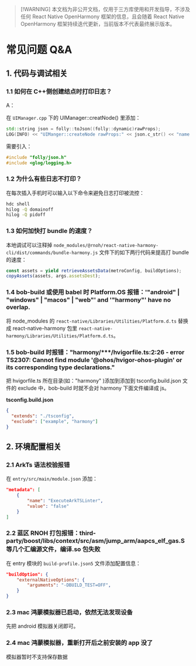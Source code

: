 > [!WARNING] 本文档为非公开文档，仅用于三方库使用和开发指导，不涉及任何 React Native OpenHarmony 框架的信息，且会随着 React Native OpenHarmony 框架持续迭代更新，当前版本不代表最终展示版本。

# 常见问题 Q&A

## 1. 代码与调试相关

### 1.1 如何在 C++侧创建结点时打印日志？

A：

在 `UIManager.cpp` 下的 UIManager::creatNode() 里添加：

```cpp
std::string json = folly::toJson((folly::dynamic)rawProps);
LOG(INFO) << "UIManger::createNode rawProps:" << json.c_str() << "name:" << name << "Tag:" << tag;
```

需要引入：

```cpp
#include "folly/json.h"
#include <glog/logging.h>
```

### 1.2 为什么有些日志不打印？

在每次插入手机时可以输入以下命令来避免日志打印被流控：

```bash
hdc shell
hilog -Q domainoff
hilog -Q pidoff
```

### 1.3 如何加快打 bundle 的速度？

本地调试可以注释掉 `node_modules/@rnoh/react-native-harmony-cli/dist/commands/bundle-harmony.js` 文件下的如下两行代码来提高打 bundle 的速度：

```js
const assets = yield retrieveAssetsData(metroConfig, buildOptions);
copyAssets(assets, args.assetsDest);
```

### 1.4 bob-build 或使用 babel 时 Platform.OS 报错：'"android" | "windows" | "macos" | "web"' and '"harmony"' have no overlap.

将 node_modules 的 `react-native/Libraries/Utilities/Platform.d.ts` 替换成 react-native-harmony 包里 `react-native-harmony/Libraries/Utilities/Platform.d.ts`。

### 1.5 bob-build 时报错："harmony/\*\*\*/hvigorfile.ts:2:26 - error TS2307: Cannot find module '@ohos/hvigor-ohos-plugin' or its corresponding type declarations."

把 hvigorfile.ts 所在目录(如："harmony" )添加到添加到 tsconfig.build.json 文件的 exclude 中，bob-build 时就不会对 harmony 下面文件编译成 js。

**tsconfig.build.json**

```json
{
  "extends": "./tsconfig",
  "exclude": ["example", "harmony"]
}
```

## 2. 环境配置相关

### 2.1 ArkTs 语法校验报错

在 `entry/src/main/module.json` 添加：

```json
"metadata": [
    {
        "name": "ExecuteArkTSLinter",
        "value": "false"
    }
]
```

### 2.2 蓝区 RNOH 打包报错：third-party/boost/libs/context/src/asm/jump_arm/aapcs_elf_gas.S 等几个汇编源文件，编译.so 包失败

在 entry 模块的 `build-profile.json5` 文件添加配置信息：

```json
"buildOption": {
    "externalNativeOptions": {
        "arguments": "-DBUILD_TEST=OFF",
    }
}

```

### 2.3 mac 鸿蒙模拟器已启动，依然无法发现设备

先把 android 模拟器关闭即可。

### 2.4 mac 鸿蒙模拟器，重新打开后之前安装的 app 没了

模拟器暂时不支持保存数据

